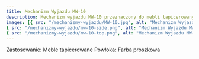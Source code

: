 ```yaml
---
title: Mechanizm Wyjazdu MW-10
description: Mechanizm wyjazdu MW-10 przeznaczony do mebli tapicerowanych jest niezwykle prosty w montażu i odporny na usterki. Wyprodukowany z solidnej stali, malowany proszkowo.
images: [{ src: "/mechanizmy-wyjazdu/MW-10.jpg", alt: "Mechanizm Wyjazdu MW-10" },
{ src: "/mechanizmy-wyjazdu/mw-10-side.png", alt: "Mechanizm Wyjazdu MW-10" },
{ src: "/mechanizmy-wyjazdu/mw-10-top.png", alt: "Mechanizm Wyjazdu MW-10" }]
---
```


Zastosowanie: Meble tapicerowane
Powłoka: Farba proszkowa
